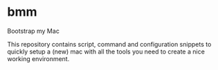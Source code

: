 # bmm
Bootstrap my Mac

This repository contains script, command and configuration snippets to quickly setup a (new) mac with all the tools you need to create a nice working environment.